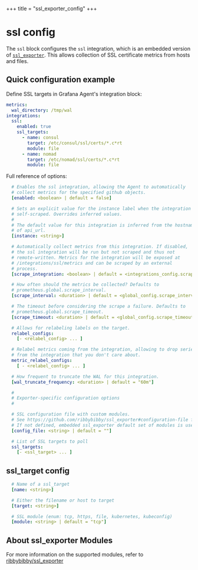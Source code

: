 +++
title = "ssl_exporter_config"
+++

# ssl config

The `ssl` block configures the `ssl` integration,
which is an embedded version of
[`ssl_exporter`](https://github.com/ribbybibby/ssl_exporter). This allows collection of SSL certificate metrics from hosts and files.


## Quick configuration example

Define SSL targets in Grafana Agent's integration block:

```yaml
metrics:
  wal_directory: /tmp/wal
integrations:
  ssl:
    enabled: true
    ssl_targets:
      - name: consul
        target: /etc/consul/ssl/certs/*.c*rt
        module: file
      - name: nomad
        target: /etc/nomad/ssl/certs/*.c*rt
        module: file
```

Full reference of options:

```yaml
  # Enables the ssl integration, allowing the Agent to automatically
  # collect metrics for the specified github objects.
  [enabled: <boolean> | default = false]

  # Sets an explicit value for the instance label when the integration is
  # self-scraped. Overrides inferred values.
  #
  # The default value for this integration is inferred from the hostname portion
  # of api_url.
  [instance: <string>]

  # Automatically collect metrics from this integration. If disabled,
  # the ssl integration will be run but not scraped and thus not
  # remote-written. Metrics for the integration will be exposed at
  # /integrations/ssl/metrics and can be scraped by an external
  # process.
  [scrape_integration: <boolean> | default = <integrations_config.scrape_integrations>]

  # How often should the metrics be collected? Defaults to
  # prometheus.global.scrape_interval.
  [scrape_interval: <duration> | default = <global_config.scrape_interval>]

  # The timeout before considering the scrape a failure. Defaults to
  # prometheus.global.scrape_timeout.
  [scrape_timeout: <duration> | default = <global_config.scrape_timeout>]

  # Allows for relabeling labels on the target.
  relabel_configs:
    [- <relabel_config> ... ]

  # Relabel metrics coming from the integration, allowing to drop series
  # from the integration that you don't care about.
  metric_relabel_configs:
    [ - <relabel_config> ... ]

  # How frequent to truncate the WAL for this integration.
  [wal_truncate_frequency: <duration> | default = "60m"]

  #
  # Exporter-specific configuration options
  #

  # SSL configuration file with custom modules.
  # See https://github.com/ribbybibby/ssl_exporter#configuration-file for more details how to generate custom config.file.
  # If not defined, embedded ssl_exporter default set of modules is used.
  [config_file: <string> | default = ""]

  # List of SSL targets to poll
  ssl_targets:
    [- <ssl_target> ... ]


```
## ssl_target config

```yaml
  # Name of a ssl_target
  [name: <string>]

  # Either the filename or host to target
  [target: <string>]

  # SSL module (enum: tcp, https, file, kubernetes, kubeconfig)
  [module: <string> | default = "tcp"]
```

## About ssl_exporter Modules

For more information on the supported modules, refer to [ribbybibby/ssl_exporter](https://github.com/ribbybibby/ssl_exporter#configuration)
